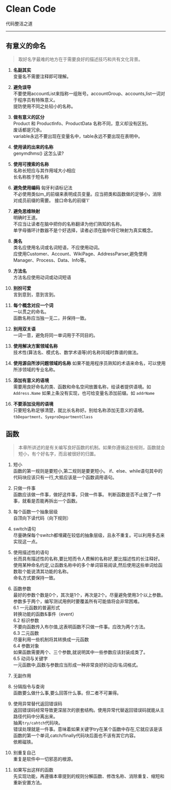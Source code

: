 # Clean Code
代码整洁之道

--- 

## 有意义的命名

>取好名字最难的地方在于需要良好的描述技巧和共有文化背景。

1. <strong>名副其实</strong>   
变量名不需要注释即可理解。

2. <strong>避免误导</strong>    
不要使用accountList来指称一组账号。accountGroup、accounts,list一词对于程序员有特殊意义。   
提防使用不同之处较小的名称。 

3. <strong>做有意义的区分</strong>    
Product 和 ProductInfo、ProductData 名称不同，意义却没有区别。   
废话都是冗余。    
variable永远不要出现在变量名中，table永远不要出现在表明中。

4. <strong>使用读的出来的名称</strong>    
genymdhms() 这怎么读?

5. <strong>使用可搜索的名称</strong>   
名称长短应与其作用域大小相应    
长名称胜于短名称     

6. <strong>避免使用编码</strong>
匈牙利语标记法    
不必使用类似m_的前缀来表明成员变量。应当把类和函数做的足够小，消除对成员前缀的需要。
接口命名的前缀'I'

7. <strong>避免思维映射</strong>     
明确时王道。   
不应当让读者在脑中把你的名称翻译为他们熟知的名称。    
单字母循环计数器不是个好选择，读者必须在脑中将它映射为真实概念。

8. <strong>类名</strong>   
类名应使用名词或名词短语，不应使用动词。   
应使用Customer、Account、WikiPage、AddressParser,避免使用Manager、Process、Data、Info等。

9. <strong>方法名</strong>   
方法名应使用动词或动词短语   

10. <strong>别扮可爱</strong>    
言到意到，意到言到。

11. <strong>每个概念对应一个词</strong>   
一以贯之的命名。   
函数名称应当独一无二，并保持一致。

12. <strong>别用双关语</strong>   
一词一意，避免将同一单词用于不同目的。    

13. <strong>使用解决方案领域名称</strong>   
技术性(算法名、模式名、数学术语等)的名称同城时靠谱的做法。

14. <strong>使用源自所涉问题领域的名称</strong>
如果不能用程序员熟知的术语来命名，可以使用所涉领域的专业名称。

15. <strong>添加有意义的语境</strong>    
需要用良好命名的类、函数和命名空间放置名称，给读者提供语境。如 `Address.Name`
如果上条没有实现，也可给变量名添加前缀。如 `addrName`

16. <strong>不要添加没用的语境</strong>    
只要短名称足够清楚，就比长名称好。别给名称添加无意义的语境。`tbDepartment`、`SyeproDepartmentClass`

## 函数
>本章所讲述的是有关编写良好函数的机制。如果你遵循这些规则，函数就会短小，有个好名字，而且被很好的归置。
1. 短小   
函数的第一规则是要短小,第二规则是要更短小。
if、else、while语句其中的代码块应该只有一行,大抵应该是一个函数调用语句。

2. 只做一件事   
函数应该做一件事，做好这件事，只做一件事。
判断函数是否不止做了一件事，就看是否能再拆出一个函数。

3. 每个函数一个抽象层级   
自顶向下读代码（向下规则）

4. switch语句   
尽量确保每个switch都埋藏在较低的抽象层级，且永不重复。可以利用多态来实现这一点。

5. 使用描述性的语句   
长而具有描述性的名称,要比短而令人费解的名称好,要比描述性的长注释好。   
使用某种命名约定,让函数名称中的多个单词容易阅读,然后使用这些单词给函数取个能说清其功能的名称。   
命名方式要保持一致。

6. 函数参数   
最好的参数个数是0个，其次是1个，再次是2个。尽量避免使用3个以上参数。   
参数多于两个，编写测试用例时要覆盖所有可能值将会非常困难。   
    6.1 一元函数的普遍形式   
    转换功能的函数&事件（event）    
    6.2 标识参数    
    不要向函数传入布尔值,这表明函数不只做一件事。应改为两个方法。    
    6.3 二元函数    
    尽量利用一些机制将其转换成一元函数    
    6.4 参数对象     
    如果函数需要两个、三个参数,就说明其中一些参数应该封装成类了。    
    6.5 动词与关键字   
    一元函数中,函数与参数应当形成一种非常良好的动词/名词格式。

7. 无副作用   

8. 分隔指令与查询    
函数要么做什么事,要么回答什么事。但二者不可兼得。

9. 使用异常替代返回错误码   
返回错误码经常导致更深层次的嵌套结构。使用异常代替返回错误码就能从主路径代码中分离出来。  
抽离`try/cahtch`代码块。    
错误处理就是一件事。意味着如果关键字try在某个函数中存在,它就应该是该函数的第一个单词,catch/finally代码块后面也不该有其它内容。    
依赖磁铁。

10. 别重复自己   
重复是软件中一切邪恶的根源。

11. 如果写出这样的函数   
先实现功能，再遵循本章提到的规则分解函数、修改名称、消除重复、缩短和重新安置方法。







